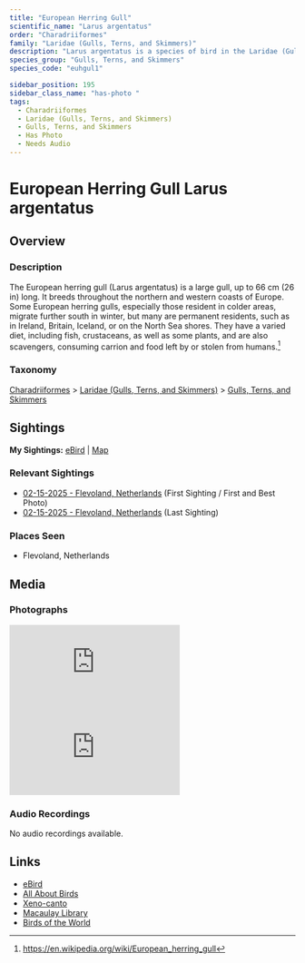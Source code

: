 ```yaml
---
title: "European Herring Gull"
scientific_name: "Larus argentatus"
order: "Charadriiformes"
family: "Laridae (Gulls, Terns, and Skimmers)"
description: "Larus argentatus is a species of bird in the Laridae (Gulls, Terns, and Skimmers) family. It has been observed 2 times. It has been photographed."
species_group: "Gulls, Terns, and Skimmers"
species_code: "euhgul1"

sidebar_position: 195
sidebar_class_name: "has-photo "
tags: 
  - Charadriiformes
  - Laridae (Gulls, Terns, and Skimmers)
  - Gulls, Terns, and Skimmers
  - Has Photo
  - Needs Audio
---
```


# European Herring Gull <span className='sci_name'>Larus argentatus</span>

## Overview

### Description
The European herring gull (Larus argentatus) is a large gull, up to 66 cm (26 in) long. It breeds throughout the northern and western coasts of Europe. Some European herring gulls, especially those resident in colder areas, migrate further south in winter, but many are permanent residents, such as in Ireland, Britain, Iceland, or on the North Sea shores. They have a varied diet, including fish, crustaceans, as well as some plants, and are also scavengers, consuming carrion and food left by or stolen from humans.[^1]

[^1]: https://en.wikipedia.org/wiki/European_herring_gull

### Taxonomy
[Charadriiformes](/tags/charadriiformes) > [Laridae (Gulls, Terns, and Skimmers)](/tags/laridae-gulls-terns-and-skimmers) > [Gulls, Terns, and Skimmers](/tags/gulls-terns-and-skimmers)


## Sightings

**My Sightings:** [eBird](https://ebird.org/lifelist?r=world&time=life&spp=euhgul1) | [Map](/map?species_code=euhgul1)

### Relevant Sightings

* [02-15-2025 - Flevoland, Netherlands](https://ebird.org/checklist/S213385263) (First Sighting / First and Best Photo)
* [02-15-2025 - Flevoland, Netherlands](https://ebird.org/checklist/S213387815) (Last Sighting)

### Places Seen

* Flevoland, Netherlands



## Media
### Photographs
<iframe className="photo_iframe horizontal" src="https://macaulaylibrary.org/asset/631546941/embed" frameBorder="0" allowFullScreen></iframe>
<iframe className="photo_iframe horizontal" src="https://macaulaylibrary.org/asset/631547087/embed" frameBorder="0" allowFullScreen></iframe>

### Audio Recordings
No audio recordings available.

## Links
* [eBird](https://ebird.org/species/euhgul1) 
* [All About Birds](https://www.allaboutbirds.org/guide/euhgul1) 
* [Xeno-canto](https://www.xeno-canto.org/species/larus-argentatus) 
* [Macaulay Library](https://search.macaulaylibrary.org/catalog?taxonCode=euhgul1&sort=rating_rank_desc)
* [Birds of the World](https://birdsoftheworld.org/bow/species/euhgul1)
